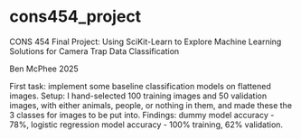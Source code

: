 # cons454_project

CONS 454 Final Project: Using SciKit-Learn to Explore Machine Learning Solutions for Camera Trap Data Classification

Ben McPhee 2025


First task: implement some baseline classification models on flattened images.
Setup: I hand-selected 100 training images and 50 validation images, with either animals, people, or nothing in them, and made these the 3 classes for images to be put into.
Findings: dummy model accuracy - 78%, logistic regression model accuracy - 100% training, 62% validation.
